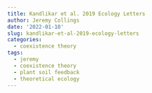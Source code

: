 ```yaml
---
title: Kandlikar et al. 2019 Ecology Letters
author: Jeremy Collings
date: '2022-01-10'
slug: kandlikar-et-al-2019-ecology-letters
categories:
  - coexistence theory
tags:
  - jeremy
  - coexistence theory
  - plant soil feedback
  - theoretical ecology
---
```

